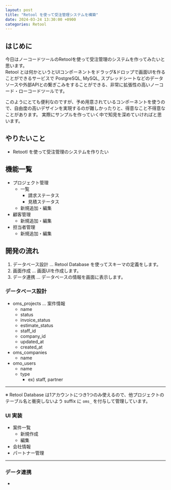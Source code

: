 ```yaml
---
layout: post
title: "Retool を使って受注管理システムを構築"
date: 2024-03-24 13:30:00 +0900
categories: Retool
---
```


## はじめに

今日はノーコードツールのRetoolを使って受注管理のシステムを作ってみたいと思います。<br/>
Retool とは何かというとUIコンポーネントをドラッグ&ドロップで画面UIを作ることができるサービスで
PostgreSQL, MySQL, スプレッドシートなどのデータソースや外部APIとの繋ぎこみをすることができる、非常に拡張性の高いノーコード・ローコードツールです。

このようにとても便利なのですが、予め用意されているコンポーネントを使うので、自由度の高いデザインを実現するのが難しかったりと、得意なこと不得意なことがあります。
実際にサンプルを作っていく中で知見を深めていければと思います。

## やりたいこと
- Retootl を使って受注管理のシステムを作りたい

## 機能一覧

- プロジェクト管理
  - 一覧
    - 請求ステータス
    - 見積ステータス
  - 新規追加・編集
- 顧客管理
  - 新規追加・編集
- 担当者管理
  - 新規追加・編集

## 開発の流れ

1. データベース設計 ... Retool Database を使ってスキーマの定義をします。
2. 画面作成         ... 画面UIを作成します。
3. データ連携       ... データベースの情報を画面に表示します。

### データベース設計
- oms_projects ... 案件情報
  - name
  - status
  - invoice_status
  - estimate_status
  - staff_id
  - company_id
  - updated_at
  - created_at
- oms_companies
  - name
- omo_users
  - name
  - type
    - ex) staff, partner
---

※ Retool Database は1アカウントにつき1つのみ使えるので、他プロジェクトのテーブル名と衝突しないよう suffix に `oms_` を付与して管理しています。

### UI 実装
- 案件一覧
  - 新規作成
  - 編集
- 会社情報
- パートナー管理
---

### データ連携
-
